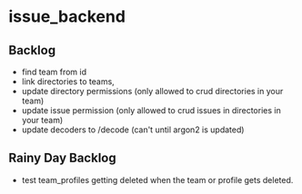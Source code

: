 # issue_backend

## Backlog
- find team from id
- link directories to teams,
- update directory permissions (only allowed to crud directories in your team)
- update issue permission (only allowed to crud issues in directories in your team)
- update decoders to /decode (can't until argon2 is updated)

## Rainy Day Backlog
- test team_profiles getting deleted when the team or profile gets deleted.